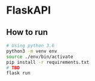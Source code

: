 # FlaskAPI

## How to run
```bash
# Using python 3.6
python3 -m venv env
source ./env/bin/activate
pip install -r requirements.txt
# TBD
flask run
```
